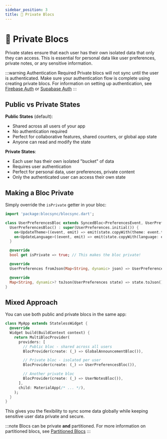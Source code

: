 ```yaml
---
sidebar_position: 3
title: 🤫 Private Blocs
---
```


# 🤫 Private Blocs

Private states ensure that each user has their own isolated data that only they can access. This is essential for personal data like user preferences, private notes, or any sensitive information.

:::warning Authentication Required
Private blocs will not sync until the user is authenticated. Make sure your authentication flow is complete using creating private blocs. For information on setting up authentication, see [Firebase Auth](/docs/authentication/firebase-auth) or [Supabase Auth](/docs/authentication/supabase-auth)
:::

## Public vs Private States

**Public States** (default):

- Shared across all users of your app
- No authentication required
- Perfect for collaborative features, shared counters, or global app state
- Anyone can read and modify the state

**Private States**:

- Each user has their own isolated "bucket" of data
- Requires user authentication
- Perfect for personal data, user preferences, private content
- Only the authenticated user can access their own state

## Making a Bloc Private

Simply override the `isPrivate` getter in your bloc:

```dart
import 'package:blocsync/blocsync.dart';

class UserPreferencesBloc extends SyncedBloc<PreferencesEvent, UserPreferences> {
  UserPreferencesBloc() : super(UserPreferences.initial()) {
    on<UpdateTheme>((event, emit) => emit(state.copyWith(theme: event.theme)));
    on<UpdateLanguage>((event, emit) => emit(state.copyWith(language: event.language)));
  }

  @override
  bool get isPrivate => true; // This makes the bloc private!

  @override
  UserPreferences fromJson(Map<String, dynamic> json) => UserPreferences.fromJson(json);

  @override
  Map<String, dynamic>? toJson(UserPreferences state) => state.toJson();
}
```

## Mixed Approach

You can use both public and private blocs in the same app:

```dart
class MyApp extends StatelessWidget {
  @override
  Widget build(BuildContext context) {
    return MultiBlocProvider(
      providers: [
        // Public bloc - shared across all users
        BlocProvider(create: (_) => GlobalAnnouncementBloc()),

        // Private bloc - isolated per user
        BlocProvider(create: (_) => UserPreferencesBloc()),

        // Another private bloc
        BlocProvider(create: (_) => UserNotesBloc()),
      ],
      child: MaterialApp(/* ... */),
    );
  }
}
```

This gives you the flexibility to sync some data globally while keeping sensitive user data private and secure.

:::note
Blocs can be private **and** partitioned. For more information on partitioned blocs, see [Partitioned Blocs](/docs/basics/partitioned-blocs)
:::
